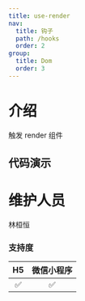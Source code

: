 ```yaml
---
title: use-render
nav:
  title: 钩子
  path: /hooks
  order: 2
group:
  title: Dom
  order: 3
---
```


# 介绍

触发 render 组件

## 代码演示

<code src="./demo/index.tsx"></code>

# 维护人员

林桓恒

### 支持度

| H5  | 微信小程序 |
| :-: | :--------: |
| ✅  |     ✅     |
